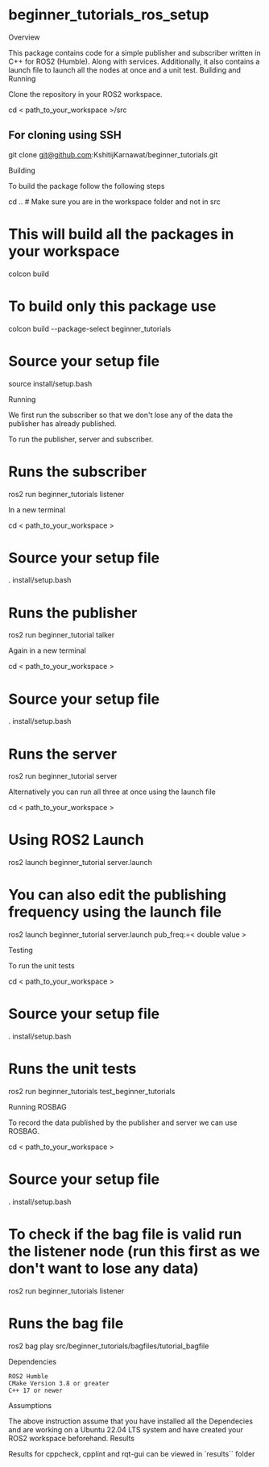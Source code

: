 # beginner_tutorials_ros_setup
Overview

This package contains code for a simple publisher and subscriber written in C++ for ROS2 (Humble). Along with services. Additionally, it also contains a launch file to launch all the nodes at once and a unit test.
Building and Running

Clone the repository in your ROS2 workspace.

cd < path_to_your_workspace >/src

## For cloning using SSH
git clone git@github.com:KshitijKarnawat/beginner_tutorials.git

Building

To build the package follow the following steps

cd .. # Make sure you are in the workspace folder and not in src

# This will build all the packages in your workspace
colcon build

# To build only this package use
colcon build --package-select beginner_tutorials

# Source your setup file
source install/setup.bash

Running

We first run the subscriber so that we don't lose any of the data the publisher has already published.

To run the publisher, server and subscriber.

# Runs the subscriber
ros2 run beginner_tutorials listener

In a new terminal

cd < path_to_your_workspace >

# Source your setup file
. install/setup.bash

# Runs the publisher
ros2 run beginner_tutorial talker

Again in a new terminal

cd < path_to_your_workspace >

# Source your setup file
. install/setup.bash

# Runs the server
ros2 run beginner_tutorial server

Alternatively you can run all three at once using the launch file

cd < path_to_your_workspace >

# Using ROS2 Launch 
ros2 launch beginner_tutorial server.launch

# You can also edit the publishing frequency using the launch file
ros2 launch beginner_tutorial server.launch pub_freq:=< double value >

Testing

To run the unit tests

cd < path_to_your_workspace >

# Source your setup file
. install/setup.bash

# Runs the unit tests
ros2 run beginner_tutorials test_beginner_tutorials 

Running ROSBAG

To record the data published by the publisher and server we can use ROSBAG.

cd < path_to_your_workspace >

# Source your setup file
. install/setup.bash

# To check if the bag file is valid run the listener node (run this first as we don't want to lose any data)
ros2 run beginner_tutorials listener

# Runs the bag file
ros2 bag play src/beginner_tutorials/bagfiles/tutorial_bagfile

Dependencies

    ROS2 Humble
    CMake Version 3.8 or greater
    C++ 17 or newer

Assumptions

The above instruction assume that you have installed all the Dependecies and are working on a Ubuntu 22.04 LTS system and have created your ROS2 workspace beforehand.
Results

Results for cppcheck, cpplint and rqt-gui can be viewed in `results`` folder
